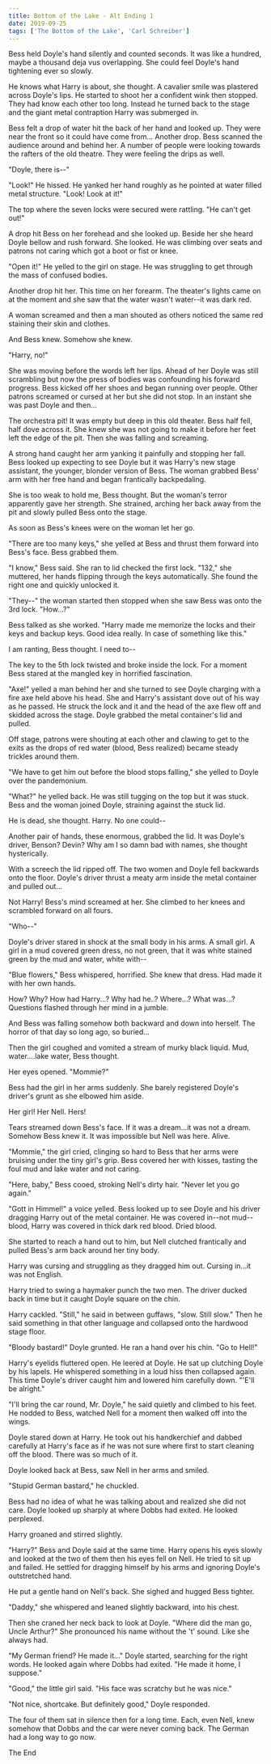```yaml
---
title: Bottom of the Lake - Alt Ending 1
date: 2019-09-25
tags: ['The Bottom of the Lake', 'Carl Schreiber']
---
```


Bess held Doyle's hand silently and counted seconds. It was like a hundred, maybe a thousand deja vus overlapping. She could feel Doyle's hand tightening ever so slowly.

He knows what Harry is about, she thought. A cavalier smile was plastered across Doyle's lips. He started to shoot her a confident wink then stopped. They had know each other too long. Instead he turned back to the stage and the giant metal contraption Harry was submerged in.

Bess felt a drop of water hit the back of her hand and looked up. They were near the front so it could have come from... Another drop. Bess scanned the audience around and behind her. A number of people were looking towards the rafters of the old theatre. They were feeling the drips as well.

"Doyle, there is--"

"Look!" He hissed. He yanked her hand roughly as he pointed at water filled metal structure. "Look! Look at it!"

The top where the seven locks were secured were rattling. "He can't get out!"

A drop hit Bess on her forehead and she looked up. Beside her she heard Doyle bellow and rush forward. She looked. He was climbing over seats and patrons not caring which got a boot or fist or knee.

"Open it!" He yelled to the girl on stage. He was struggling to get through the mass of confused bodies.

Another drop hit her. This time on her forearm. The theater's lights came on at the moment and she saw that the water wasn't water--it was dark red.

A woman screamed and then a man shouted as others noticed the same red staining their skin and clothes.

And Bess knew. Somehow she knew.

"Harry, no!"

She was moving before the words left her lips. Ahead of her Doyle was still scrambling but now the press of bodies was confounding his forward progress. Bess kicked off her shoes and began running over people. Other patrons screamed or cursed at her but she did not stop. In an instant she was past Doyle and then...

The orchestra pit! It was empty but deep in this old theater. Bess half fell, half dove across it. She knew she was not going to make it before her feet left the edge of the pit. Then she was falling and screaming.

A strong hand caught her arm yanking it painfully and stopping her fall. Bess looked up expecting to see Doyle but it was Harry's new stage assistant, the younger, blonder version of Bess. The woman grabbed Bess' arm with her free hand and began frantically backpedaling.

She is too weak to hold me, Bess thought. But the woman's terror apparently gave her strength. She strained, arching her back away from the pit and slowly pulled Bess onto the stage.

As soon as Bess's knees were on the woman let her go.

"There are too many keys," she yelled at Bess and thrust them forward into Bess's face. Bess grabbed them.

"I know," Bess said. She ran to lid checked the first lock. "132," she muttered, her hands flipping through the keys automatically. She found the right one and quickly unlocked it.

"They--" the woman started then stopped when she saw Bess was onto the 3rd lock. "How...?"

Bess talked as she worked. "Harry made me memorize the locks and their keys and backup keys. Good idea really. In case of something like this."

I am ranting, Bess thought. I need to--

The key to the 5th lock twisted and broke inside the lock. For a moment Bess stared at the mangled key in horrified fascination.

"Axe!" yelled a man behind her and she turned to see Doyle charging with a fire axe held above his head. She and Harry's assistant dove out of his way as he passed. He struck the lock and it and the head of the axe flew off and skidded across the stage. Doyle grabbed the metal container's lid and pulled.

Off stage, patrons were shouting at each other and clawing to get to the exits as the drops of red water (blood, Bess realized) became steady trickles around them.

"We have to get him out before the blood stops falling," she yelled to Doyle over the pandemonium.

"What?" he yelled back. He was still tugging on the top but it was stuck. Bess and the woman joined Doyle, straining against the stuck lid.

He is dead, she thought. Harry. No one could--

Another pair of hands, these enormous, grabbed the lid. It was Doyle's driver, Benson? Devin? Why am I so damn bad with names, she thought hysterically.

With a screech the lid ripped off. The two women and Doyle fell backwards onto the floor. Doyle's driver thrust a meaty arm inside the metal container and pulled out...

Not Harry! Bess's mind screamed at her. She climbed to her knees and scrambled forward on all fours.

"Who--"

Doyle's driver stared in shock at the small body in his arms. A small girl. A girl in a mud covered green dress, no not green, that it was white stained green by the mud and water, white with--

"Blue flowers," Bess whispered, horrified. She knew that dress. Had made it with her own hands.

How? Why? How had Harry...? Why had he..? Where...? What was...? Questions flashed through her mind in a jumble.

And Bess was falling somehow both backward and down into herself. The horror of that day so long ago, so buried...

Then the girl coughed and vomited a stream of murky black liquid. Mud, water....lake water, Bess thought.

Her eyes opened. "Mommie?"

Bess had the girl in her arms suddenly. She barely registered Doyle's driver's grunt as she elbowed him aside.

Her girl! Her Nell. Hers!

Tears streamed down Bess's face. If it was a dream...it was not a dream. Somehow Bess knew it. It was impossible but Nell was here. Alive.

"Mommie," the girl cried, clinging so hard to Bess that her arms were bruising under the tiny girl's grip. Bess covered her with kisses, tasting the foul mud and lake water and not caring.

"Here, baby," Bess cooed, stroking Nell's dirty hair. "Never let you go again."

"Gott in Himmel!" a voice yelled. Bess looked up to see Doyle and his driver dragging Harry out of the metal container. He was covered in--not mud--blood, Harry was covered in thick dark red blood. Dried blood.

She started to reach a hand out to him, but Nell clutched frantically and pulled Bess's arm back around her tiny body.

Harry was cursing and struggling as they dragged him out. Cursing in...it was not English.

Harry tried to swing a haymaker punch the two men. The driver ducked back in time but it caught Doyle square on the chin.

Harry cackled. "Still," he said in between guffaws, "slow. Still slow." Then he said something in that other language and collapsed onto the hardwood stage floor.

"Bloody bastard!" Doyle grunted. He ran a hand over his chin. "Go to Hell!"

Harry's eyelids fluttered open. He leered at Doyle. He sat up clutching Doyle by his lapels. He whispered something in a loud hiss then collapsed again. This time Doyle's driver caught him and lowered him carefully down. "'E'll be alright."

"I'll bring the car round, Mr. Doyle," he said quietly and climbed to his feet. He nodded to Bess, watched Nell for a moment then walked off into the wings.

Doyle stared down at Harry. He took out his handkerchief and dabbed carefully at Harry's face as if he was not sure where first to start cleaning off the blood. There was so much of it.

Doyle looked back at Bess, saw Nell in her arms and smiled.

"Stupid German bastard," he chuckled.

Bess had no idea of what he was talking about and realized she did not care. Doyle looked up sharply at where Dobbs had exited. He looked perplexed.

Harry groaned and stirred slightly.

"Harry?" Bess and Doyle said at the same time. Harry opens his eyes slowly and looked at the two of them then his eyes fell on Nell. He tried to sit up and failed. He settled for dragging himself by his arms and ignoring Doyle's outstretched hand.

He put a gentle hand on Nell's back. She sighed and hugged Bess tighter.

"Daddy," she whispered and leaned slightly backward, into his chest.

Then she craned her neck back to look at Doyle. "Where did the man go, Uncle Arthur?" She pronounced his name without the 't' sound. Like she always had.

"My German friend? He made it..." Doyle started, searching for the right words. He looked again where Dobbs had exited. "He made it home, I suppose."

"Good," the little girl said. "His face was scratchy but he was nice."

"Not nice, shortcake. But definitely good," Doyle responded.

The four of them sat in silence then for a long time. Each, even Nell, knew somehow that Dobbs and the car were never coming back. The German had a long way to go now.

The End
